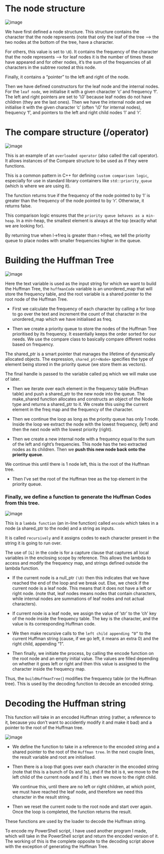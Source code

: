 # The node structure

![image](https://github.com/pUrGe12/Beep-AttackVector/assets/153343775/e14e46ab-75d8-426e-9aec-f1c484515117)

We have first defined a node structure. This structure contains the character that the node represents (note that only the leaf of the tree --> the two nodes at the bottom of the tree, have a character. 

For others, this value is set to `\0`). It contains the frequency of the character that the node represents --> for leaf nodes it is the number of times these have appeared and for other nodes, it’s the sum of the frequencies of all characters in the subtree rooted at this node. 

Finally, it contains a “pointer” to the left and right of the node. 

Then we have defined constructors for the leaf node and the internal nodes. For the `leaf node`, we initialise it with a given character ‘c’ and frequency ‘f’. The left and right pointers are set to ‘\0’ because leaf nodes do not have children (they are the last ones). Then we have the internal node and we initialise it with the given character ‘c’ (often '\0' for internal nodes), frequency ‘f’, and pointers to the left and right child nodes ‘l’ and ‘r’.

# The compare structure (/operator)

![image](https://github.com/pUrGe12/Beep-AttackVector/assets/153343775/3d9a8ebb-d6ea-4809-bbf4-10dc831cb8d2)

This is an example of an `overloaded operator` (also called the call operator). It allows instances of the Compare structure to be used as if they were functions. 

This is a common pattern in C++ for defining `custom comparison logic`, especially for use in standard library containers like `std::priority_queue` (which is where we are using it).

The function returns true if the frequency of the node pointed to by ‘l’ is greater than the frequency of the node pointed to by ‘r’. Otherwise, it returns false.

This comparison logic ensures that the `priority queue behaves as a min-heap`. In a min-heap, the smallest element is always at the top (exactly what we are looking for). 

By returning true when l->freq is greater than r->freq, we tell the priority queue to place nodes with smaller frequencies higher in the queue.


# Building the Huffman Tree

![image](https://github.com/pUrGe12/Beep-AttackVector/assets/153343775/a4fb8670-fb51-4f6d-892d-c77452d3fdc7)

Here the text variable is used as the input string for which we want to build the Huffman Tree, the `huffmanCode` variable is an unordered_map that will store the frequency table, and the root variable is a shared pointer to the root node of the Huffman Tree. 

-	First we calculate the frequency of each character by calling a for loop to go over the text and increment the count of that character in the unordered_map which we have initialised as freq.

-	Then we create a priority queue to store the nodes of the Huffman Tree prioritised by its frequency. It essentially keeps the order sorted for our needs. We use the compare class to basically compare different nodes based on frequency.
 
The shared_ptr is a smart pointer that manages the lifetime of dynamically allocated objects. The expression, `shared_ptr<Node>` specifies the type of element being stored in the priority queue (we store them as vectors).

The final handle is passed to the variable called pq which we will make use of later.

-	Then we iterate over each element in the frequency table (Huffman table) and push a shared_ptr to the new node into the queue. The make_shared function allocates and constructs an object of the Node type and returns a shared_ptr to it. We create this using the current element in the freq map and the frequency of the character. 

-	Then we continue the loop as long as the priority queue has only 1 node. Inside the loop we extract the node with the lowest frequency, (left) and then the next node with the lowest priority (right).
  
-	Then we create a new internal node with a frequency equal to the sum of the left and right’s frequencies. This node has the two extracted nodes as its children. Then we **push this new node back onto the priority queue**.

We continue this until there is 1 node left, this is the root of the Huffman tree.

-	Then I’ve set the root of the Huffman tree as the top element in the priority queue.

### Finally, we define a function to generate the Huffman Codes from this tree.

![image](https://github.com/pUrGe12/Beep-AttackVector/assets/153343775/b91bae00-ff4c-479f-a829-af60b0259b26)

This is a `lambda function` (an in-line function) called `encode` which takes in a node (a shared_ptr to the node) and a string as inputs. 

It is called `recursively` and it assigns codes to each character present in the string it is going to run over. 

The use of `[&]` in the code is for a capture clause that captures all local variables in the enclosing scope by reference. This allows the lambda to access and modify the frequency map, and strings defined outside the lambda function.

-	If the current node is a null_ptr `(\0)` then this indicates that we have reached the end of the loop and we break out. Else, we check if the current node is a leaf node. This means that it does not have a left or right node. (note that, leaf nodes means nodes that contain characters, while internal nodes are summations of leaf nodes and not actual characters).

-	If current node is a leaf node, we assign the value of ‘str’ to the ‘ch’ key of the node inside the frequency table. The key is the character, and the value is its corresponding Huffman code. 

-	We then make recursive calls to the `left child appending “0”` to the current Huffman string (cause, if we go left, it means an extra 0) and the right child, appending “1”.

-	Then finally, we initiate the process, by calling the encode function on the root node and an empty initial value. The values are filled depending on whether it goes left or right and then this value is assigned to the character inside the frequency map.

Thus, the `buildHuffmanTree(`) modifies the frequency table (or the Huffman tree). This is used by the decoding function to decode an encoded string.

# Decoding the Huffman string

This function will take in an encoded Huffman string (rather, a reference to it, because you don’t want to accidently modify it and make it bad) and a pointer to the root of the Huffman tree. 

![image](https://github.com/pUrGe12/Beep-AttackVector/assets/153343775/d589533e-b983-43a0-bb10-484e17b037d7)

-	We define the function to take in a reference to the encoded string and a shared pointer to the root of the `Huffman tree`. In the next couple lines, the result variable and root are initialised.

-	Then there is a loop that goes over each character in the encoded string (note that this is a bunch of 0s and 1s), and if the bit is `0`, we move to the left child of the current node and if its `1` then we move to the right child.

 	We continue this, until there are no left or right children, at which point, we must have reached the leaf node, and therefore we need this character in the result string.

-	Then we reset the current node to the root node and start over again. Once the loop is completed, the function returns the result.

These functions are used by the loader to decode the Huffman string.

To encode my PowerShell script, I have used another program I made, which will take in the PowerShell script and return the encoded version of it. The working of this is the complete opposite to the decoding script above with the exception of generating the Huffman Tree.

